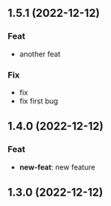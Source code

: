 ## 1.5.1 (2022-12-12)

### Feat

- another feat

### Fix

- fix
- fix first bug

## 1.4.0 (2022-12-12)

### Feat

- **new-feat**: new feature

## 1.3.0 (2022-12-12)
